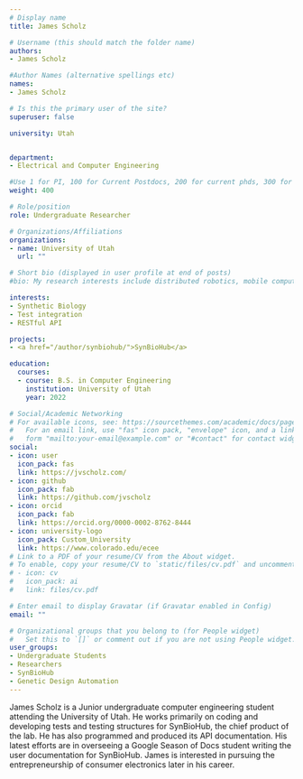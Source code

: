 ```yaml
---
# Display name
title: James Scholz

# Username (this should match the folder name)
authors:
- James Scholz

#Author Names (alternative spellings etc)
names:
- James Scholz

# Is this the primary user of the site?
superuser: false

university: Utah


department:
- Electrical and Computer Engineering

#Use 1 for PI, 100 for Current Postdocs, 200 for current phds, 300 for current masters, 400 for current undergrads, 800 for alum postdocs, 810 for alum phds, 820 for alum masters, and 810 for alum undergrads
weight: 400

# Role/position
role: Undergraduate Researcher

# Organizations/Affiliations
organizations:
- name: University of Utah
  url: ""

# Short bio (displayed in user profile at end of posts)
#bio: My research interests include distributed robotics, mobile computing and programmable matter.

interests:
- Synthetic Biology
- Test integration
- RESTful API

projects:
- <a href="/author/synbiohub/">SynBioHub</a>

education:
  courses:
  - course: B.S. in Computer Engineering
    institution: University of Utah
    year: 2022

# Social/Academic Networking
# For available icons, see: https://sourcethemes.com/academic/docs/page-builder/#icons
#   For an email link, use "fas" icon pack, "envelope" icon, and a link in the
#   form "mailto:your-email@example.com" or "#contact" for contact widget.
social:
- icon: user
  icon_pack: fas
  link: https://jvscholz.com/
- icon: github
  icon_pack: fab
  link: https://github.com/jvscholz
- icon: orcid
  icon_pack: fab
  link: https://orcid.org/0000-0002-8762-8444
- icon: university-logo
  icon_pack: Custom_University
  link: https://www.colorado.edu/ecee
# Link to a PDF of your resume/CV from the About widget.
# To enable, copy your resume/CV to `static/files/cv.pdf` and uncomment the lines below.
# - icon: cv
#   icon_pack: ai
#   link: files/cv.pdf

# Enter email to display Gravatar (if Gravatar enabled in Config)
email: ""

# Organizational groups that you belong to (for People widget)
#   Set this to `[]` or comment out if you are not using People widget.
user_groups:
- Undergraduate Students
- Researchers
- SynBioHub
- Genetic Design Automation
---
```



James Scholz is a Junior undergraduate computer engineering student  attending the University of Utah. He works primarily on coding and developing tests and testing structures  for SynBioHub, the chief product of the lab. He has also programmed and  produced its API documentation. His latest efforts are in overseeing a  Google Season of Docs student writing the user documentation for  SynBioHub. James is interested in pursuing the entrepreneurship of  consumer electronics later in his career.

